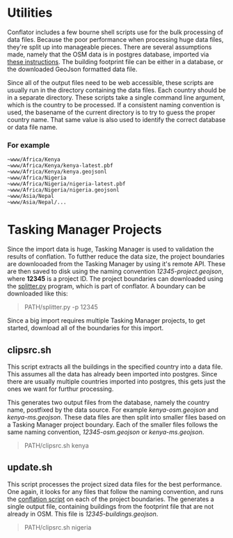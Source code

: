 # Utilities

Conflator includes a few bourne shell scripts use for the bulk
processing of data files. Because the poor performance when processing
huge data files, they're split up into manageable pieces. There are
several assumptions made, namely that the OSM data is in postgres
database, imported via [these instructions](conflation.md). The
building footprint file can be either in a database, or the downloaded
GeoJson formatted data file.

Since all of the output files need to be web accessible, these scripts
are usually run in the directory containing the data files. Each
country should be in a separate directory. These scripts take a single
command line argument, which is the country to be processed. If a
consistent naming convention is used, the basename of the current
directory is to try to guess the proper country name. That same value
is also used to identify the correct database or data file name.

### For example

	~www/Africa/Kenya
	~www/Africa/Kenya/kenya-latest.pbf
	~www/Africa/Kenya/kenya.geojsonl
	~www/Africa/Nigeria
	~www/Africa/Nigeria/nigeria-latest.pbf
	~www/Africa/Nigeria/nigeria.geojsonl
	~www/Asia/Nepal
	~www/Asia/Nepal/...

# Tasking Manager Projects

Since the import data is huge, Tasking Manager is used to validation
the results of conflation. To futther reduce the data size, the
project boundaries are downlooaded from the Tasking Manager by using
it's remote API. These are then saved to disk using the naming
convention *12345-project.geojson*, where **12345** is a project
ID. The project boundaries can downloaded using the
[splitter.py](splitter.md) program, which is part of conflator. A
boundary can be downloaded like this:

> PATH/splitter.py -p 12345

Since a big import requires multiple Tasking Manager projects, to get
started, download all of the boundaries for this import.

## clipsrc.sh

This script extracts all the buildings in the specified country into a
data file. This assumes all the data has already been imported into
postgres. Since there are usually multiple countries imported into
postgres, this gets just the ones we want for furthur processing. 

This generates two output files from the database, namely the country
name, postfixed by the data source. For example *kenya-osm.geojson*
and *kenya-ms.geojson*. These data files are then split into
smaller files based on a Tasking Manager project boundary. Each of the
smaller files follows the same naming convention, *12345-osm.geojson*
or *kenya-ms.geojson*.

> PATH/clipsrc.sh kenya

## update.sh

This script processes the project sized data files for the best
performance. One again, it looks for any files that follow the naming
convention, and runs the [conflation script](conflator.md) on each of
the project boundaries. The generates a single output file, containing
buildings from the footprint file that are not already in OSM. This
file is *12345-buildings.geojson*.

> PATH/clipsrc.sh nigeria
